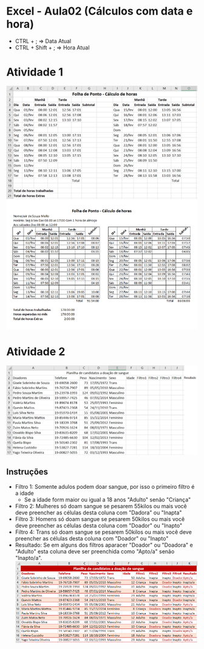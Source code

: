 # Excel - Aula02 (Cálculos com data e hora)
- CTRL + ; => Data Atual
- CTRL + Shift + ; => Hora Atual
# Atividade 1
![Folha de ponto](exemplo1.png)
![Resultado](resultado1.png)

# Atividade 2
![Folha de ponto](exemplo2.png)

## Instruções
- Filtro 1: Somente adulos podem doar sangue, por isso o primeiro filtro é a idade
    - Se a idade form maior ou igual a 18 anos "Adulto" senão "Criança"
- Filtro 2: Mulheres só doam sangue se pesarem 55kilos ou mais você deve preencher as células desta coluna com "Dadora" ou "Inapta"
- Filtro 3: Homens só doam sangue se pesarem 50kilos ou mais você deve preencher as células desta coluna com "Doador" ou "Inapto"
- Filtro 4: Trans só doam sangue se pesarem 50kilos ou mais você deve preencher as células desta coluna com "Doador" ou "Inapto"
- Resultado: Se em alguns dos filtros aparacer "Doador" ou "Doadora" e "Adulto" esta coluna deve ser preenchida como "Apto/a" senão "Inapto/a".
![Resultado](resultado2.png)